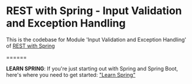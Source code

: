 # REST with Spring - Input Validation and Exception Handling

This is the codebase for Module 'Input Validation and Exception Handling' of [REST with Spring](http://bit.ly/restwithspring)


======

**LEARN SPRING**: If you're just starting out with Spring and Spring Boot, here's where you need to get started: ["Learn Spring"](https://bit.ly/github-ls)
